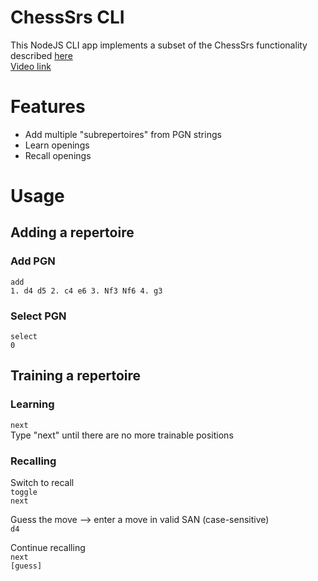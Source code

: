 # ChessSrs CLI

This NodeJS CLI app implements a subset of the ChessSrs functionality described [here](https://github.com/jacokyle01/chess-srs)\
[Video link](https://www.youtube.com/watch?v=u5Fh52vWAws)

# Features

- Add multiple "subrepertoires" from PGN strings
- Learn openings
- Recall openings

# Usage

## Adding a repertoire

### Add PGN

`add`\
`1. d4 d5 2. c4 e6 3. Nf3 Nf6 4. g3`

### Select PGN

`select`\
`0`

## Training a repertoire

### Learning

`next`\
Type "next" until there are no more trainable positions

### Recalling

Switch to recall\
`toggle`\
`next`

Guess the move
--> enter a move in valid SAN (case-sensitive)\
`d4`

Continue recalling\
`next`\
`[guess]`
